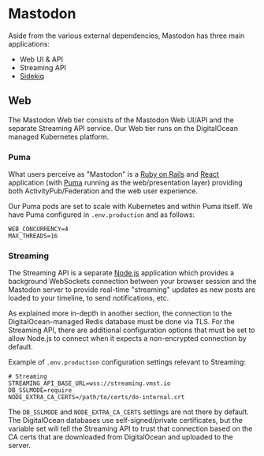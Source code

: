 # Mastodon

Aside from the various external dependencies, Mastodon has three main applications:

- Web UI & API
- Streaming API
- [Sidekiq](/infrastructure/sidekiq)

## Web

The Mastodon Web tier consists of the Mastodon Web UI/API and the separate Streaming API service.
Our Web tier runs on the DigitalOcean managed Kubernetes platform.

### Puma

What users perceive as "Mastodon" is a [Ruby on Rails](https://rubyonrails.org) and [React](https://react.dev) application (with [Puma](https://puma.io) running as the web/presentation layer) providing both ActivityPub/Federation and the web user experience.

Our Puma pods are set to scale with Kubernetes and within Puma itself. We have Puma configured in `.env.production` and as follows:

```text
WEB_CONCURRENCY=4
MAX_THREADS=16
```

### Streaming

The Streaming API is a separate [Node.js](https://nodejs.org/en/) application which provides a background WebSockets connection between your browser session and the Mastodon server to provide real-time "streaming" updates as new posts are loaded to your timeline, to send notifications, etc.

As explained more in-depth in another section, the connection to the DigitalOcean-managed Redis database must be done via TLS.
For the Streaming API, there are additional configuration options that must be set to allow Node.js to connect when it expects a non-encrypted connection by default.

Example of `.env.production` configuration settings relevant to Streaming:

```text
# Streaming
STREAMING_API_BASE_URL=wss://streaming.vmst.io
DB_SSLMODE=require
NODE_EXTRA_CA_CERTS=/path/to/certs/do-internal.crt
```

The `DB_SSLMODE` and `NODE_EXTRA_CA_CERTS` settings are not there by default.
The DigitalOcean databases use self-signed/private certificates, but the variable set will tell the Streaming API to trust that connection based on the CA certs that are downloaded from DigitalOcean and uploaded to the server.

